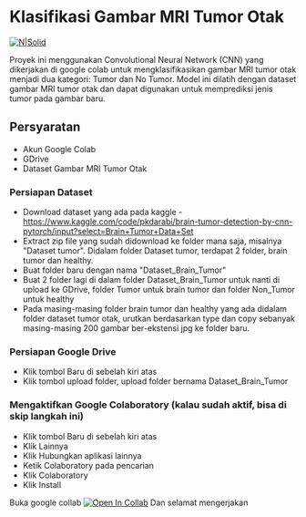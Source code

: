 # Klasifikasi Gambar MRI Tumor Otak

[![N|Solid](https://cldup.com/dTxpPi9lDf.thumb.png)](https://nodesource.com/products/nsolid)

Proyek ini menggunakan Convolutional Neural Network (CNN) yang dikerjakan di google colab untuk mengklasifikasikan gambar MRI tumor otak menjadi dua kategori: Tumor dan No Tumor. Model ini dilatih dengan dataset gambar MRI tumor otak dan dapat digunakan untuk memprediksi jenis tumor pada gambar baru.

## Persyaratan

- Akun Google Colab
- GDrive
- Dataset Gambar MRI Tumor Otak

### Persiapan Dataset

- Download dataset yang ada pada kaggle - https://www.kaggle.com/code/pkdarabi/brain-tumor-detection-by-cnn-pytorch/input?select=Brain+Tumor+Data+Set
- Extract zip file yang sudah didownload ke folder mana saja, misalnya "Dataset tumor". Didalam folder Dataset tumor, terdapat 2 folder, brain tumor dan healthy.
- Buat folder baru dengan nama "Dataset_Brain_Tumor"
- Buat 2 folder lagi di dalam folder Dataset_Brain_Tumor untuk nanti di upload ke GDrive, folder Tumor untuk brain tumor dan folder Non_Tumor untuk healthy
- Pada masing-masing folder brain tumor dan healthy yang ada didalam folder dataset tumor otak, urutkan berdasarkan type dan copy sebanyak masing-masing 200 gambar ber-ekstensi jpg ke folder baru.

### Persiapan Google Drive
- Klik tombol Baru di sebelah kiri atas
- Klik tombol upload folder, upload folder bernama Dataset_Brain_Tumor

### Mengaktifkan Google Colaboratory (kalau sudah aktif, bisa di skip langkah ini)
- Klik tombol Baru di sebelah kiri atas
- Klik Lainnya
- Klik Hubungkan aplikasi lainnya
- Ketik Colaboratory pada pencarian
- Klik Colaboratory
- Klik Install

Buka google collab
[![Open In Collab](https://colab.research.google.com/assets/colab-badge.svg)](https://colab.research.google.com/)
Dan selamat mengerjakan

